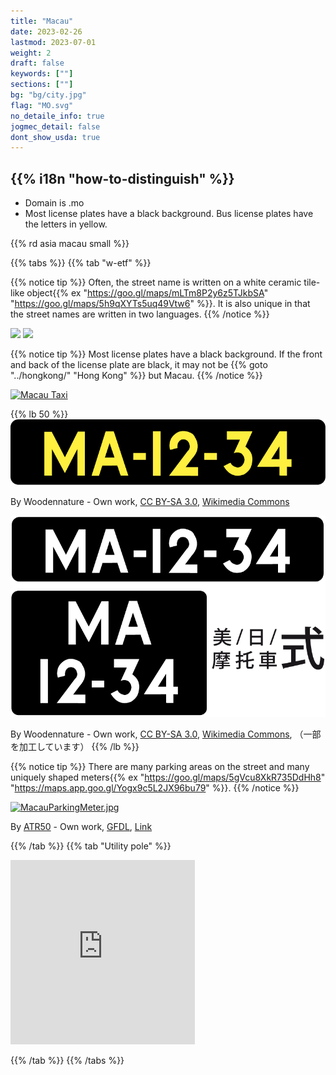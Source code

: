 ```yaml
---
title: "Macau"
date: 2023-02-26
lastmod: 2023-07-01
weight: 2
draft: false
keywords: [""]
sections: [""]
bg: "bg/city.jpg"
flag: "MO.svg"
no_detaile_info: true
jogmec_detail: false
dont_show_usda: true
---
```


<div class="main-desciption country-description">
    <h2 class="section-title">{{% i18n "how-to-distinguish" %}}</h2>
    <ul class="rule-list">
        <li>Domain is <span class="quiz">.mo</span></li>
        <li>Most license plates have a <span class="quiz">black</span> background. Bus license plates have the letters in <span class="quiz">yellow</span>.</li>
    </ul>
    {{% rd asia macau small %}}
</div>



{{% tabs %}}
{{% tab "w-etf" %}}

{{% notice tip %}}
Often, the street name is written on a white ceramic tile-like object{{% ex "https://goo.gl/maps/mLTm8P2y6z5TJkbSA" "https://goo.gl/maps/5h9qXYTs5uq49Vtw6" %}}. It is also unique in that the street names are written in two languages.
{{% /notice %}}
<div class="googlemap-if no-margin unclickable">
<img src="/rule/asia/macau/roadsign1.jpg" width="300px">
<img src="/rule/asia/macau/roadsign2.jpg" width="300px">
</div>

{{% notice tip %}}
Most license plates have a black background.
If the front and back of the license plate are black, it may not be {{% goto "../hongkong/" "Hong Kong" %}} but Macau.
{{% /notice %}}
<div class="googlemap-if">
<a data-flickr-embed="true" href="https://www.flickr.com/photos/130438292@N02/30768906232/in/photolist-NSWFRj-aY4obg-bCti-5txTHd-7QMaqq-hdw3T-fk7mHV-25cBX-huVJVw-5N8S83-7DVVdo-6wzYXg-476N5P-6RuE3-2KFDaS-2nDsdnA-2hDA1xQ-2nfh9Jz-2ogozTg-KxkD4-2hxfXzV-2hiMsUK-2oe3hnJ-2g7yjGy-2gJJyra-axKahY-GKWqv7-2hgSA21-bW9ZY-4DFYQB-6kSrvH-6kSkpz-axK9gj-2hiJHy1-2xxHX-2xxJm-8zxaCr-2hmAwR5-tQBFq-2hDCNfA-e5Mbx-2gAXDxy-2ipTXeu-2g7Axvj-2hiMtfQ-2hDSduw-2hEaknk-2h4jSBX-avbDZA-xgtefu" title="Macau Taxi"><img src="https://live.staticflickr.com/5629/30768906232_be3aeb8327_z.jpg" width="640" height="427" alt="Macau Taxi"/></a><script async src="//embedr.flickr.com/assets/client-code.js" charset="utf-8"></script>
</div>

{{% lb 50 %}}
![](2023-04-28-17-26-53.png)

By Woodennature - Own work, <a href="https://creativecommons.org/licenses/by-sa/3.0/deed.ja">CC BY-SA 3.0</a>, <a href="https://commons.wikimedia.org/w/index.php?curid=5951838">Wikimedia Commons</a>

![](2023-04-28-17-28-36.png)

By Woodennature - Own work, <a href="https://creativecommons.org/licenses/by-sa/3.0/deed.ja">CC BY-SA 3.0</a>, <a href="https://commons.wikimedia.org/w/index.php?curid=5951344">Wikimedia Commons</a>, （一部を加工しています）
{{% /lb %}}

{{% notice tip %}}
There are many parking areas on the street and many uniquely shaped meters{{% ex "https://goo.gl/maps/5gVcu8XkR735DdHh8" "https://maps.app.goo.gl/Yogx9c5L2JX96bu79" %}}.
{{% /notice %}}
<div class="googlemap-if no-margin">
<p><a href="https://commons.wikimedia.org/wiki/File:MacauParkingMeter.jpg#/media/File:MacauParkingMeter.jpg"><img src="https://upload.wikimedia.org/wikipedia/commons/f/f0/MacauParkingMeter.jpg" alt="MacauParkingMeter.jpg" height="480" width="640"></a></p><p>By <a href="//commons.wikimedia.org/w/index.php?title=User:ATR50&amp;amp;action=edit&amp;amp;redlink=1" class="new" title="User:ATR50 (page does not exist)">ATR50</a> - <span class="int-own-work" lang="en">Own work</span>, <a href="http://www.gnu.org/copyleft/fdl.html" title="GNU Free Documentation License">GFDL</a>, <a href="https://commons.wikimedia.org/w/index.php?curid=15054264">Link</a></p>
</div>

{{% /tab %}}
{{% tab "Utility pole" %}}

<div class="googlemap-if">
<iframe src="https://www.google.com/maps/embed?pb=!4v1688094397504!6m8!1m7!1sjhi0wmOlIe-PbabtodLADA!2m2!1d22.11620515769555!2d113.5532590190688!3f249.60700589086787!4f18.48411418011284!5f3.325193203789971" width="295" height="295" style="border:0;" allowfullscreen="" loading="lazy" referrerpolicy="no-referrer-when-downgrade"></iframe>
</div>

{{% /tab %}}
{{% /tabs %}}

